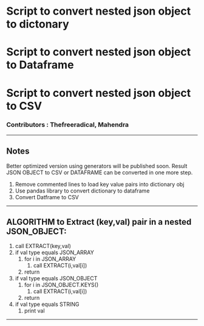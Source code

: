 
# Script to convert nested json object to dictonary
# Script to convert nested json object to Dataframe
# Script to convert nested json object to CSV

### Contributors : Thefreeradical, Mahendra

********************************************************************************

## Notes

Better optimized version using generators will be published soon.
Result JSON OBJECT to CSV or DATAFRAME can be converted in one more step.
 1. Remove commented lines to load key value pairs into dictionary obj
 2. Use pandas library to convert dictionary to dataframe
 3. Convert Datframe to CSV


********************************************************************************
## ALGORITHM to Extract (key,val) pair in a nested JSON_OBJECT:

1. call EXTRACT(key,val)
2. if val type equals JSON_ARRAY
    1. for i in JSON_ARRAY
        1. call EXTRACT(i,val[i])
    2. return
3. if val type equals JSON_OBJECT
    1. for i in  JSON_OBJECT.KEYS()
        1. call EXTRACT(i,val[i])
    2. return
4. if val type equals STRING
    1. print val

**********************************************************************************
